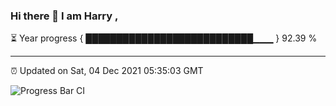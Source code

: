 ### Hi there 👋 I am Harry , 

⏳ Year progress { ███████████████████████████▁▁▁ } 92.39 %

---

⏰ Updated on Sat, 04 Dec 2021 05:35:03 GMT

![Progress Bar CI](https://github.com/duykhang68/duykhang68/workflows/Progress%20Bar%20CI/badge.svg)
